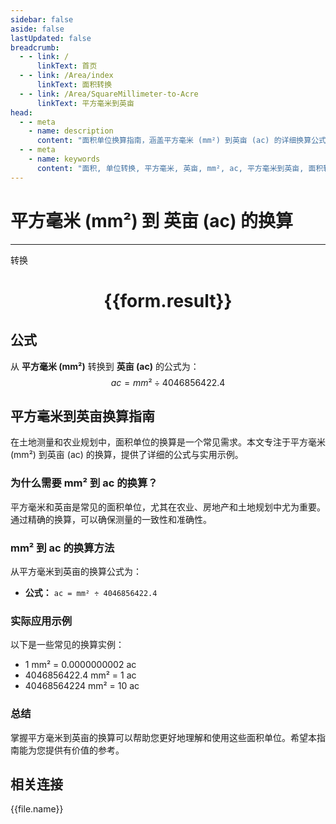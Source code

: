 ```yaml
---
sidebar: false
aside: false
lastUpdated: false
breadcrumb:
  - - link: /
      linkText: 首页
  - - link: /Area/index
      linkText: 面积转换
  - - link: /Area/SquareMillimeter-to-Acre
      linkText: 平方毫米到英亩
head:
  - - meta
    - name: description
      content: "面积单位换算指南，涵盖平方毫米 (mm²) 到英亩 (ac) 的详细换算公式与说明。"
  - - meta
    - name: keywords
      content: "面积, 单位转换, 平方毫米, 英亩, mm², ac, 平方毫米到英亩, 面积转换指南"
---
```

# 平方毫米 (mm²) 到 英亩 (ac) 的换算
---
<script setup>
import { onMounted, reactive, inject, ref } from 'vue'
import { NButton, NForm, NFormItem, NInput, NInputNumber, NSelect, NCard, useMessage,NGrid ,NGi } from 'naive-ui'
import { defineClientComponent } from 'vitepress'
import { Area } from '../../files';

const convert = inject('convert')

const form = reactive({
  number: null,
  result: '',
})

const convertHandler = () => {
  if (form.number !== null && !isNaN(form.number)) {
    const convertedValue = parseFloat(form.number) / 4046856422.4
    form.result = `${form.number}mm² = ${convertedValue.toFixed(10)}ac`
  } else {
    form.result = '请输入有效的数值。'
  }
}
</script>

<n-form size="large" :model="form">
  <n-form-item label="平方毫米 (mm²)">
    <n-input-number v-model:value="form.number" placeholder="输入平方毫米" style="width: 100%" />
  </n-form-item>
  <n-form-item>
    <n-button type="primary" @click="convertHandler" block>转换</n-button>
  </n-form-item>
</n-form>

<n-card  embedded :bordered="false" hoverable>
  <div  style="text-align:center">
    <h1>{{form.result}}</h1>
  </div>
</n-card>

## 公式

从 **平方毫米 (mm²)** 转换到 **英亩 (ac)** 的公式为：
$$ ac = mm² \div 4046856422.4 $$

## 平方毫米到英亩换算指南

在土地测量和农业规划中，面积单位的换算是一个常见需求。本文专注于平方毫米 (mm²) 到英亩 (ac) 的换算，提供了详细的公式与实用示例。

### 为什么需要 mm² 到 ac 的换算？

平方毫米和英亩是常见的面积单位，尤其在农业、房地产和土地规划中尤为重要。通过精确的换算，可以确保测量的一致性和准确性。

### mm² 到 ac 的换算方法

从平方毫米到英亩的换算公式为：

- **公式：** `ac = mm² ÷ 4046856422.4`

### 实际应用示例

以下是一些常见的换算实例：

- 1 mm² = 0.0000000002 ac
- 4046856422.4 mm² = 1 ac
- 40468564224 mm² = 10 ac

### 总结

掌握平方毫米到英亩的换算可以帮助您更好地理解和使用这些面积单位。希望本指南能为您提供有价值的参考。

## 相关连接
<n-grid x-gap="12" :cols="3">
  <n-gi v-for="(file, index) in Area" :key="index">
    <n-button
      text
      tag="a"
      :href="file.path"
      type="primary"
    >
      {{file.name}}
    </n-button>
  </n-gi>
</n-grid>